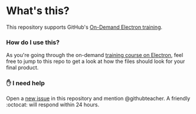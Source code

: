 # What's this?

This repository supports GitHub's [On-Demand Electron training](https://services.github.com/on-demand/electron/).

### How do I use this?

As you're going through the on-demand [training course on Electron](https://services.github.com/on-demand/electron/), feel free to jump to this repo to get a look at how the files should look for your final product.

### :hand: I need help

Open a [new issue](https://github.com/githubschool/on-demand-electron-app/issues/new) in this repository and mention @githubteacher. A friendly :octocat: will respond within 24 hours. 
